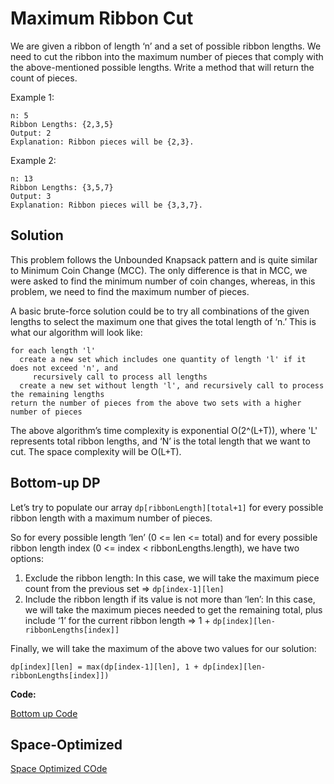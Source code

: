 # Maximum Ribbon Cut

We are given a ribbon of length ‘n’ and a set of possible ribbon lengths. We need to cut the ribbon into the maximum number of pieces that comply with the above-mentioned possible lengths. Write a method that will return the count of pieces.

Example 1:

```text
n: 5
Ribbon Lengths: {2,3,5}
Output: 2
Explanation: Ribbon pieces will be {2,3}.
```

Example 2:

```text
n: 13
Ribbon Lengths: {3,5,7}
Output: 3
Explanation: Ribbon pieces will be {3,3,7}.
```

## Solution

This problem follows the Unbounded Knapsack pattern and is quite similar to Minimum Coin Change \(MCC\). The only difference is that in MCC, we were asked to find the minimum number of coin changes, whereas, in this problem, we need to find the maximum number of pieces.

A basic brute-force solution could be to try all combinations of the given lengths to select the maximum one that gives the total length of ‘n.’ This is what our algorithm will look like:

```text
for each length 'l'
  create a new set which includes one quantity of length 'l' if it does not exceed 'n', and
     recursively call to process all lengths
  create a new set without length 'l', and recursively call to process the remaining lengths
return the number of pieces from the above two sets with a higher number of pieces
```

The above algorithm’s time complexity is exponential O\(2^\(L+T\)\), where 'L' represents total ribbon lengths, and ‘N’ is the total length that we want to cut. The space complexity will be O\(L+T\).

## Bottom-up DP

Let’s try to populate our array `dp[ribbonLength][total+1]` for every possible ribbon length with a maximum number of pieces.

So for every possible length ‘len’ \(0 &lt;= len &lt;= total\) and for every possible ribbon length index \(0 &lt;= index &lt; ribbonLengths.length\), we have two options:

1. Exclude the ribbon length: In this case, we will take the maximum piece count from the previous set =&gt; `dp[index-1][len]`
2. Include the ribbon length if its value is not more than ‘len’: In this case, we will take the maximum pieces needed to get the remaining total, plus include ‘1’ for the current ribbon length =&gt; 1 + `dp[index][len-ribbonLengths[index]]`

Finally, we will take the maximum of the above two values for our solution:

`dp[index][len] = max(dp[index-1][len], 1 + dp[index][len-ribbonLengths[index]])`

**Code:**

[Bottom up Code](https://github.com/vedantb/DP-Interviews/tree/746642c4896349114c442abf9ed439d6490a8193/Max-Ribbon-Cut/max-ribbon-cut-bottom-up.js)

## Space-Optimized

[Space Optimized COde](https://github.com/vedantb/DP-Interviews/tree/746642c4896349114c442abf9ed439d6490a8193/Max-Ribbon-Cut/max-ribbon-cut-optimized.js)

